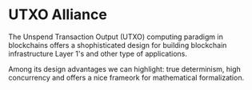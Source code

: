 # UTXO Alliance

The Unspend Transaction Output (UTXO) computing paradigm in blockchains offers a shophisticated design for building blockchain infrastructure Layer 1's and other type of applications. 

Among its design advantages we can highlight: true determinism, high concurrency and offers a nice frameork for mathematical formalization.
